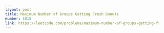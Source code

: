 ```yaml
---
layout: post
title: Maximum Number of Groups Getting Fresh Donuts
number: 1815
link: https://leetcode.com/problems/maximum-number-of-groups-getting-fresh-donuts
---
```

